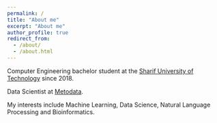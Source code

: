 ```yaml
---
permalink: /
title: "About me"
excerpt: "About me"
author_profile: true
redirect_from: 
  - /about/
  - /about.html
---
```


Computer Engineering bachelor student at the [Sharif University of Technology](https://en.sharif.edu/) since 2018.

Data Scientist at [Metodata](http://metodata.ai/).

My interests include Machine Learning, Data Science, Natural Language Processing and Bioinformatics.

